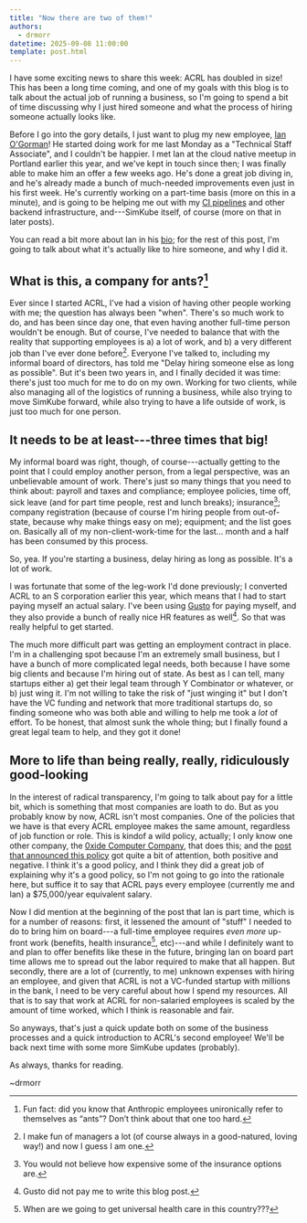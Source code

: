 ```yaml
---
title: "Now there are two of them!"
authors:
  - drmorr
datetime: 2025-09-08 11:00:00
template: post.html
---
```


I have some exciting news to share this week: ACRL has doubled in size!  This has been a long time coming, and one of
my goals with this blog is to talk about the actual job of running a business, so I'm going to spend a bit of time
discussing why I just hired someone and what the process of hiring someone actually looks like.

Before I go into the gory details, I just want to plug my new employee, [Ian O'Gorman](https://www.linkedin.com/in/iancogorman/)!
He started doing work for me last Monday as a "Technical Staff Associate", and I couldn't be happier.  I met Ian at the
cloud native meetup in Portland earlier this year, and we've kept in touch since then; I was finally able to make him an
offer a few weeks ago.  He's done a great job diving in, and he's already made a bunch of much-needed improvements even
just in his first week.  He's currently working on a part-time basis (more on this in a minute), and is going to be
helping me out with my [CI pipelines](https://en.wikipedia.org/wiki/Continuous_integration) and other backend
infrastructure, and---SimKube itself, of course (more on that in later posts).

You can read a bit more about Ian in his [bio](https://appliedcomputing.io/about); for the rest of this post, I'm going
to talk about what it's actually like to hire someone, and why I did it.

## What is this, a company for ants?[^1]

Ever since I started ACRL, I've had a vision of having other people working with me; the question has always been
"when".  There's so much work to do, and has been since day one, that even having another full-time person wouldn't be
enough.  But of course, I've needed to balance that with the reality that supporting employees is a) a lot of work, and
b) a very different job than I've ever done before[^2].  Everyone I've talked to, including my informal board of
directors, has told me "Delay hiring someone else as long as possible".  But it's been two years in, and I finally
decided it was time: there's just too much for me to do on my own.  Working for two clients, while also managing all of
the logistics of running a business, while also trying to move SimKube forward, while also trying to have a life outside
of work, is just too much for one person.

## It needs to be at least---three times that big!

My informal board was right, though, of course---actually getting to the point that I could employ another person, from
a legal perspective, was an unbelievable amount of work.  There's just so many things that you need to think about:
payroll and taxes and compliance; employee policies, time off, sick leave (and for part time people, rest and lunch
breaks); insurance[^3]; company registration (because of course I'm hiring people from out-of-state, because why make
things easy on me); equipment; and the list goes on.  Basically all of my non-client-work-time for the last... month and
a half has been consumed by this process.

So, yea.  If you're starting a business, delay hiring as long as possible.  It's a lot of work.

I was fortunate that some of the leg-work I'd done previously; I converted ACRL to an S corporation earlier this year,
which means that I had to start paying myself an actual salary.  I've been using [Gusto](https://gusto.com) for paying
myself, and they also provide a bunch of really nice HR features as well[^4].  So that was really helpful to get
started.

The much more difficult part was getting an employment contract in place.  I'm in a challenging spot because I'm an
extremely small business, but I have a bunch of more complicated legal needs, both because I have some big clients and
because I'm hiring out of state.  As best as I can tell, many startups either a) get their legal team through Y
Combinator or whatever, or b) just wing it.  I'm not willing to take the risk of "just winging it" but I don't have the
VC funding and network that more traditional startups do, so finding someone who was both able and willing to help me
took a _lot_ of effort.  To be honest, that almost sunk the whole thing; but I finally found a great legal team to help,
and they got it done!

## More to life than being really, really, ridiculously good-looking

In the interest of radical transparency, I'm going to talk about pay for a little bit, which is something that most
companies are loath to do.  But as you probably know by now, ACRL isn't most companies.  One of the policies that we
have is that every ACRL employee makes the same amount, regardless of job function or role.  This is kindof a wild
policy, actually; I only know one other company, the [0xide Computer Company](https://oxide.computer), that does this;
and the [post that announced this policy](https://oxide.computer/blog/compensation-as-a-reflection-of-values) got quite
a bit of attention, both positive and negative.  I think it's a good policy, and I think they did a great job of
explaining why it's a good policy, so I'm not going to go into the rationale here, but suffice it to say that ACRL pays
every employee (currently me and Ian) a $75,000/year equivalent salary.

Now I did mention at the beginning of the post that Ian is part time, which is for a number of reasons: first, it
lessened the amount of "stuff" I needed to do to bring him on board---a full-time employee requires _even more_ up-front
work (benefits, health insurance[^5], etc)---and while I definitely want to and plan to offer benefits like these in the
future, bringing Ian on board part time allows me to spread out the labor required to make that all happen.  But
secondly, there are a lot of (currently, to me) unknown expenses with hiring an employee, and given that ACRL is not a
VC-funded startup with millions in the bank, I need to be very careful about how I spend my resources.  All that is to
say that work at ACRL for non-salaried employees is scaled by the amount of time worked, which I think is reasonable and
fair.

So anyways, that's just a quick update both on some of the business processes and a quick introduction to ACRL's second
employee!  We'll be back next time with some more SimKube updates (probably).

As always, thanks for reading.

~drmorr

[^1]: Fun fact: did you know that Anthropic employees unironically refer to themselves as “ants”?  Don’t think about
    that one too hard.

[^2]: I make fun of managers a lot (of course always in a good-natured, loving way!) and now I guess I am one.

[^3]: You would not believe how expensive some of the insurance options are.

[^4]: Gusto did not pay me to write this blog post.

[^5]: When are we going to get universal health care in this country???
